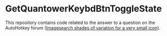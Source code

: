 # GetQuantowerKeybdBtnToggleState
This repository contains code related to the answer to a question on the AutoHotkey forum \([Imagesearch shades of variation for a very small icon](https://www.autohotkey.com/boards/viewtopic.php?f=82&t=128626)).
